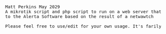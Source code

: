 <PRE>
Matt Perkins May 2029 
A mikrotik script and php script to run on a web server that will push heartbeat type alerts
to the Alerta Software based on the result of a netwawtch 

Please feel free to use/edit for your own usage. It's farily quick and dirty but does the job. 

